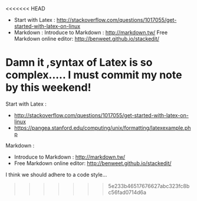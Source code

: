 <<<<<<< HEAD
* Start with Latex : http://stackoverflow.com/questions/1017055/get-started-with-latex-on-linux
* Markdown : 
	Introduce to Markdown : http://markdown.tw/
	Free Markdown online editor: http://benweet.github.io/stackedit/


Damn it ,syntax of Latex is so complex..... I must commit my note by this weekend!
=======
Start with Latex : 
* http://stackoverflow.com/questions/1017055/get-started-with-latex-on-linux
* https://pangea.stanford.edu/computing/unix/formatting/latexexample.php


Markdown : 
* Introduce to Markdown : http://markdown.tw/
* Free Markdown online editor: http://benweet.github.io/stackedit/


I think we should adhere to a code style...
>>>>>>> 5e233b46517676627abc323fc8bc56fad0714d6a
